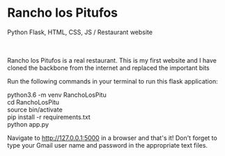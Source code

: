 # Rancho los Pitufos
Python Flask, HTML, CSS, JS / Restaurant website
<br/><br/><br/>

Rancho los Pitufos is a real restaurant. This is my first website and I have cloned the backbone from the internet and replaced the important bits

Run the following commands in your terminal to run this flask application:

python3.6 -m venv RanchoLosPitu <br/>
cd RanchoLosPitu <br/>
source bin/activate<br/>
pip install -r requirements.txt <br/>
python app.py <br/>

Navigate to http://127.0.0.1:5000 in a browser and that's it! Don't forget to type your Gmail user name and password in the appropriate text files.
